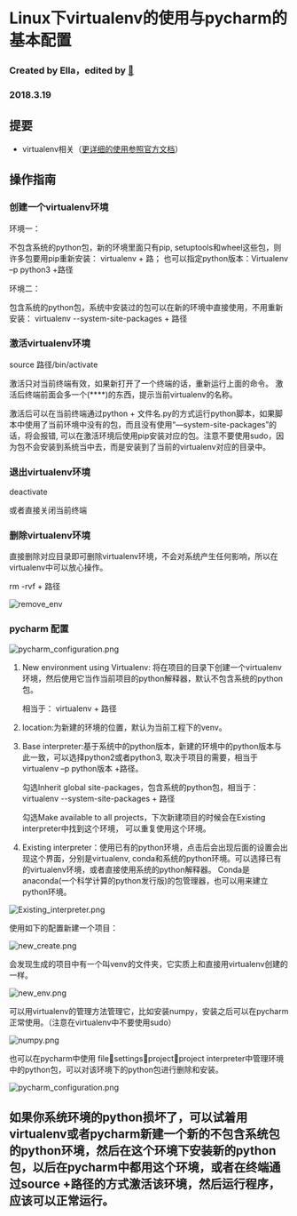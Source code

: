 # Linux下virtualenv的使用与pycharm的基本配置

### Created by Ella，edited by [🍉](https://github.com/Watermelon-Chen)
### 2018.3.19
## 提要
- virtualenv相关（[更详细的使用参照官方文档](https://virtualenv.pypa.io/en/stable/)）

## 操作指南
### 创建一个virtualenv环境
环境一：

不包含系统的python包，新的环境里面只有pip, setuptools和wheel这些包，则许多包要用pip重新安装：
virtualenv + 路；
也可以指定python版本：Virtualenv –p python3 +路径

环境二：

包含系统的python包，系统中安装过的包可以在新的环境中直接使用，不用重新安装：
virtualenv --system-site-packages + 路径
### 激活virtualenv环境
source 路径/bin/activate

激活只对当前终端有效，如果新打开了一个终端的话，重新运行上面的命令。
激活后终端前面会多一个(****)的东西，提示当前virtualenv的名称。

激活后可以在当前终端通过python + 文件名.py的方式运行python脚本，如果脚本中使用了当前环境中没有的包，而且没有使用“—system-site-packages”的话，将会报错, 可以在激活环境后使用pip安装对应的包。注意不要使用sudo，因为包不会安装到系统当中去，而是安装到了当前的virtualenv对应的目录中。

### 退出virtualenv环境
deactivate

或者直接关闭当前终端
### 删除virtualenv环境
直接删除对应目录即可删除virtualenv环境，不会对系统产生任何影响，所以在virtualenv中可以放心操作。

rm -rvf  + 路径

![remove_env](https://i.loli.net/2018/03/19/5aafafdaa2aca.jpg)

### pycharm 配置
![pycharm_configuration.png](https://i.loli.net/2018/03/19/5aafb0d3811f2.png)

1. New environment using Virtualenv:
将在项目的目录下创建一个virtualenv环境，然后使用它当作当前项目的python解释器，默认不包含系统的python包。

   相当于：
virtualenv + 路径

2. location:为新建的环境的位置，默认为当前工程下的venv。
 

3. Base interpreter:基于系统中的python版本，新建的环境中的python版本与此一致，可以选择python2或者python3, 取决于项目的需要，相当于virtualenv –p python版本 +路径。

    勾选Inherit global site-packages，包含系统的python包，相当于：
virtualenv --system-site-packages + 路径

    勾选Make available to all projects，下次新建项目的时候会在Existing interpreter中找到这个环境， 可以重复使用这个环境。

4. Existing interpreter：使用已有的python环境，点击后会出现后面的设置会出现这个界面，分别是virtualenv, conda和系统的python环境。可以选择已有的virtualenv环境，或者直接使用系统的python解释器。
Conda是anaconda(一个科学计算的python发行版)的包管理器，也可以用来建立python环境。

![Existing_interpreter.png](https://i.loli.net/2018/03/19/5aafb2b078766.png)

使用如下的配置新建一个项目：

![new_create.png](https://i.loli.net/2018/03/19/5aafb2bd9835a.png)

会发现生成的项目中有一个叫venv的文件夹，它实质上和直接用virtualenv创建的一样。

![new_env.png](https://i.loli.net/2018/03/19/5aafb2bd99f29.png)

可以用virtualenv的管理方法管理它，比如安装numpy，安装之后可以在pycharm正常使用。（注意在virtualenv中不要使用sudo）

![numpy.png](https://i.loli.net/2018/03/19/5aafb2bdb011c.png)

也可以在pycharm中使用 filesettingsprojectproject interpreter中管理环境中的python包，可以对该环境下的python包进行删除和安装。

![pycharm_configuration.png](https://i.loli.net/2018/03/19/5aafb2bdae3ff.png)

## **如果你系统环境的python损坏了，可以试着用virtualenv或者pycharm新建一个新的不包含系统包的python环境，然后在这个环境下安装新的python包，以后在pycharm中都用这个环境，或者在终端通过source +路径的方式激活该环境，然后运行程序，应该可以正常运行。**






